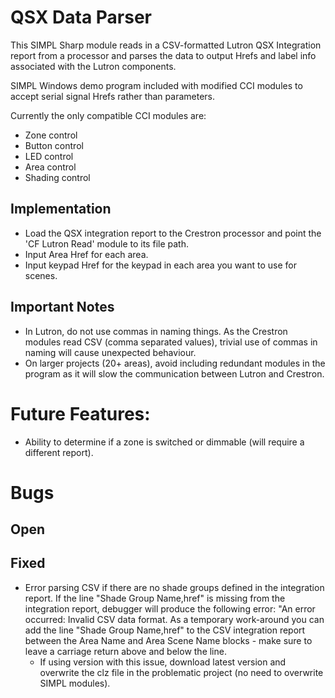 # QSX Data Parser
 
This SIMPL Sharp module reads in a CSV-formatted Lutron QSX Integration report from a processor and parses the data to output Hrefs and label info associated with the Lutron components. 

SIMPL Windows demo program included with modified CCI modules to accept serial signal Hrefs rather than parameters.

Currently the only compatible CCI modules are:
- Zone control
- Button control
- LED control
- Area control
- Shading control

## Implementation
- Load the QSX integration report to the Crestron processor and point the 'CF Lutron Read' module to its file path.
- Input Area Href for each area.
- Input keypad Href for the keypad in each area you want to use for scenes.

## Important Notes
- In Lutron, do not use commas in naming things. As the Crestron modules read CSV (comma separated values), trivial use of commas in naming will cause unexpected behaviour.
- On larger projects (20+ areas), avoid including redundant modules in the program as it will slow the communication between Lutron and Crestron.

# Future Features:
- Ability to determine if a zone is switched or dimmable (will require a different report).

# Bugs
## Open

## Fixed
- Error parsing CSV if there are no shade groups defined in the integration report. If the line "Shade Group Name,href" is missing from the integration report, debugger will produce the following error: "An error occurred: Invalid CSV data format. As a temporary work-around you can add the line "Shade Group Name,href" to the CSV integration report between the Area Name and Area Scene Name blocks - make sure to leave a carriage return above and below the line.
  - If using version with this issue, download latest version and overwrite the clz file in the problematic project (no need to overwrite SIMPL modules).
